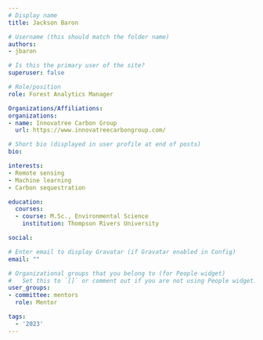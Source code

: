 ```yaml
---
# Display name
title: Jackson Baron

# Username (this should match the folder name)
authors:
- jbaron

# Is this the primary user of the site?
superuser: false

# Role/position
role: Forest Analytics Manager

Organizations/Affiliations:
organizations:
- name: Innovatree Carbon Group
  url: https://www.innovatreecarbongroup.com/

# Short bio (displayed in user profile at end of posts)
bio: 

interests:
- Remote sensing
- Machine learning
- Carbon sequestration

education:
  courses:
  - course: M.Sc., Environmental Science
    institution: Thompson Rivers University

social:

# Enter email to display Gravatar (if Gravatar enabled in Config)
email: ""

# Organizational groups that you belong to (for People widget)
#   Set this to `[]` or comment out if you are not using People widget.
user_groups:
- committee: mentors
  role: Mentor

tags:
  - '2023'
---
```

